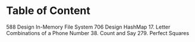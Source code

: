 # Table of Content
<!-- place holder for toc -->

588	 Design In-Memory File System
706	 Design HashMap
17. Letter Combinations of a Phone Number
38. Count and Say
279. Perfect Squares